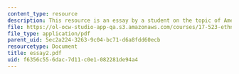 ```yaml
---
content_type: resource
description: This resource is an essay by a student on the topic of American poverty.
file: https://ol-ocw-studio-app-qa.s3.amazonaws.com/courses/17-523-ethnicity-and-race-in-world-politics-fall-2005/f6356c556dac7d11c0e1082281de94a4_essay2.pdf
file_type: application/pdf
parent_uid: 5ec2a224-3263-9c04-bc71-d6a8fdd60ecb
resourcetype: Document
title: essay2.pdf
uid: f6356c55-6dac-7d11-c0e1-082281de94a4
---
```

